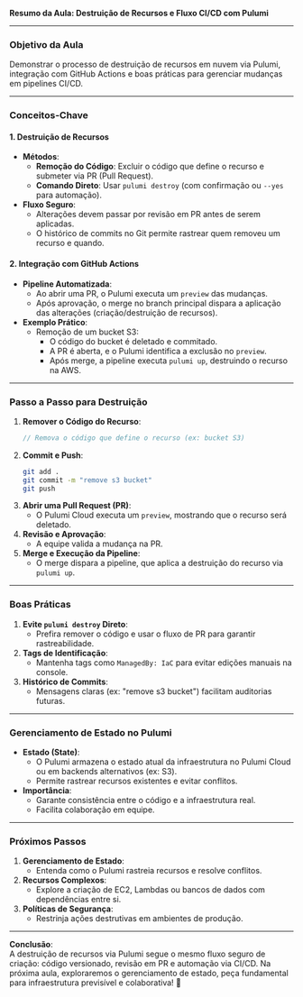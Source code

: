 **Resumo da Aula: Destruição de Recursos e Fluxo CI/CD com Pulumi**  

---

### **Objetivo da Aula**  
Demonstrar o processo de destruição de recursos em nuvem via Pulumi, integração com GitHub Actions e boas práticas para gerenciar mudanças em pipelines CI/CD.  

---

### **Conceitos-Chave**  

#### **1. Destruição de Recursos**  
- **Métodos**:  
  - **Remoção do Código**: Excluir o código que define o recurso e submeter via PR (Pull Request).  
  - **Comando Direto**: Usar `pulumi destroy` (com confirmação ou `--yes` para automação).  
- **Fluxo Seguro**:  
  - Alterações devem passar por revisão em PR antes de serem aplicadas.  
  - O histórico de commits no Git permite rastrear quem removeu um recurso e quando.  

#### **2. Integração com GitHub Actions**  
- **Pipeline Automatizada**:  
  - Ao abrir uma PR, o Pulumi executa um `preview` das mudanças.  
  - Após aprovação, o merge no branch principal dispara a aplicação das alterações (criação/destruição de recursos).  
- **Exemplo Prático**:  
  - Remoção de um bucket S3:  
    - O código do bucket é deletado e commitado.  
    - A PR é aberta, e o Pulumi identifica a exclusão no `preview`.  
    - Após merge, a pipeline executa `pulumi up`, destruindo o recurso na AWS.  

---

### **Passo a Passo para Destruição**  

1. **Remover o Código do Recurso**:  
   ```typescript  
   // Remova o código que define o recurso (ex: bucket S3)  
   ```  
2. **Commit e Push**:  
   ```bash  
   git add .  
   git commit -m "remove s3 bucket"  
   git push  
   ```  
3. **Abrir uma Pull Request (PR)**:  
   - O Pulumi Cloud executa um `preview`, mostrando que o recurso será deletado.  
4. **Revisão e Aprovação**:  
   - A equipe valida a mudança na PR.  
5. **Merge e Execução da Pipeline**:  
   - O merge dispara a pipeline, que aplica a destruição do recurso via `pulumi up`.  

---

### **Boas Práticas**  
1. **Evite `pulumi destroy` Direto**:  
   - Prefira remover o código e usar o fluxo de PR para garantir rastreabilidade.  
2. **Tags de Identificação**:  
   - Mantenha tags como `ManagedBy: IaC` para evitar edições manuais na console.  
3. **Histórico de Commits**:  
   - Mensagens claras (ex: "remove s3 bucket") facilitam auditorias futuras.  

---

### **Gerenciamento de Estado no Pulumi**  
- **Estado (State)**:  
  - O Pulumi armazena o estado atual da infraestrutura no Pulumi Cloud ou em backends alternativos (ex: S3).  
  - Permite rastrear recursos existentes e evitar conflitos.  
- **Importância**:  
  - Garante consistência entre o código e a infraestrutura real.  
  - Facilita colaboração em equipe.  

---

### **Próximos Passos**  
1. **Gerenciamento de Estado**:  
   - Entenda como o Pulumi rastreia recursos e resolve conflitos.  
2. **Recursos Complexos**:  
   - Explore a criação de EC2, Lambdas ou bancos de dados com dependências entre si.  
3. **Políticas de Segurança**:  
   - Restrinja ações destrutivas em ambientes de produção.  

---

**Conclusão**:  
A destruição de recursos via Pulumi segue o mesmo fluxo seguro de criação: código versionado, revisão em PR e automação via CI/CD. Na próxima aula, exploraremos o gerenciamento de estado, peça fundamental para infraestrutura previsível e colaborativa! 🔄